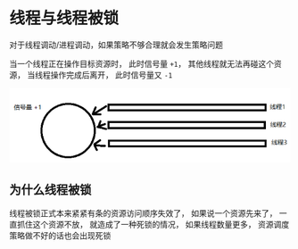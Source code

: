# 线程与线程被锁
对于线程调动/进程调动，如果策略不够合理就会发生策略问题 

当一个线程正在操作目标资源时， 此时信号量 `+1`， 其他线程就无法再碰这个资源， 当线程操作完成后离开， 此时信号量又 `-1`

![](md_imgs/thread.png)


## 为什么线程被锁
线程被锁正式本来紧紧有条的资源访问顺序失效了， 如果说一个资源先来了， 一直抓住这个资源不放， 就造成了一种死锁的情况， 如果线程数量更多， 资源调度策略做不好的话也会出现死锁